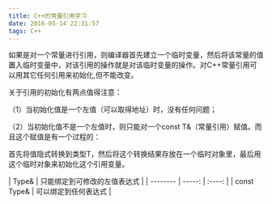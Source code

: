 ```yaml
---
title: C++的常量引用学习
date: 2016-05-14 22:31:57
tags: C++
---
```

如果是对一个常量进行引用，则编译器首先建立一个临时变量，然后将该常量的值置入临时变量中，对该引用的操作就是对该临时变量的操作。对C++常量引用可以用其它任何引用来初始化,但不能改变。

关于引用的初始化有两点值得注意：

（1）当初始化值是一个左值（可以取得地址）时，没有任何问题；

（2）当初始化值不是一个左值时，则只能对一个const T&（常量引用）赋值。而且这个赋值是有一个过程的：

首先将值隐式转换到类型T，然后将这个转换结果存放在一个临时对象里，最后用这个临时对象来初始化这个引用变量。


|  Type& | 只能绑定到可修改的左值表达式 |
| --------   | -----:  | :----:  |
| const Type& | 可以绑定到任何表达式 |

